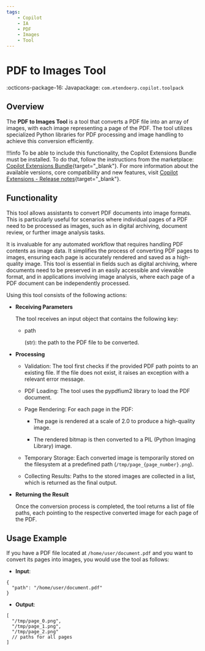 ```yaml
---
tags:
    - Copilot
    - IA
    - PDF
    - Images
    - Tool
---
```


# PDF to Images Tool

:octicons-package-16: Javapackage: `com.etendoerp.copilot.toolpack`

## Overview

The **PDF to Images Tool** is a tool that converts a PDF file into an array of images, with each image representing a page of the PDF. The tool utilizes specialized Python libraries for PDF processing and image handling to achieve this conversion efficiently.

!!!info
    To be able to include this functionality, the Copilot Extensions Bundle must be installed. To do that, follow the instructions from the marketplace: [Copilot Extensions Bundle](https://marketplace.etendo.cloud/?#/product-details?module=82C5DA1B57884611ABA8F025619D4C05){target="\_blank"}. For more information about the available versions, core compatibility and new features, visit [Copilot Extensions - Release notes](../../../whats-new/release-notes/etendo-copilot/bundles/release-notes.md){target="\_blank"}.

## Functionality

This tool allows assistants to convert PDF documents into image formats. This is particularly useful for scenarios where individual pages of a PDF need to be processed as images, such as in digital archiving, document review, or further image analysis tasks.

It is invaluable for any automated workflow that requires handling PDF contents as image data. It simplifies the process of converting PDF pages to images, ensuring each page is accurately rendered and saved as a high-quality image. This tool is essential in fields such as digital archiving, where documents need to be preserved in an easily accessible and viewable format, and in applications involving image analysis, where each page of a PDF document can be independently processed.

Using this tool consists of the following actions:

- **Receiving Parameters** 

    The tool receives an input object that contains the following key:

    - path

        (str): the path to the PDF file to be converted.

- **Processing**

    - Validation: The tool first checks if the provided PDF path points to an existing file. If the file does not exist, it raises an exception with a relevant error message.

    - PDF Loading: The tool uses the pypdfium2 library to load the PDF document.

    - Page Rendering: For each page in the PDF:

        - The page is rendered at a scale of 2.0 to produce a high-quality image.

        - The rendered bitmap is then converted to a PIL (Python Imaging Library) image.

    - Temporary Storage: Each converted image is temporarily stored on the filesystem at a predefined path (`/tmp/page_{page_number}.png`).

    - Collecting Results: Paths to the stored images are collected in a list, which is returned as the final output.

- **Returning the Result**

    Once the conversion process is completed, the tool returns a list of file paths, each pointing to the respective converted image for each page of the PDF.


## Usage Example

If you have a PDF file located at `/home/user/document.pdf` and you want to convert its pages into images, you would use the tool as follows:

- **Input**:

```
{
  "path": "/home/user/document.pdf"
}
```

- **Output**:

```
[
  "/tmp/page_0.png",
  "/tmp/page_1.png",
  "/tmp/page_2.png"
  // paths for all pages
]
```